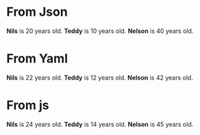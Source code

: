 # From Json
  **Nils** is 20 years old.
  **Teddy** is 10 years old.
  **Nelson** is 40 years old.

# From Yaml
  **Nils** is 22 years old.
  **Teddy** is 12 years old.
  **Nelson** is 42 years old.

# From js
  **Nils** is 24 years old.
  **Teddy** is 14 years old.
  **Nelson** is 45 years old.
